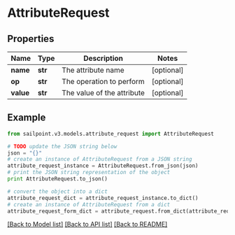 # AttributeRequest


## Properties
Name | Type | Description | Notes
------------ | ------------- | ------------- | -------------
**name** | **str** | The attribute name | [optional] 
**op** | **str** | The operation to perform | [optional] 
**value** | **str** | The value of the attribute | [optional] 

## Example

```python
from sailpoint.v3.models.attribute_request import AttributeRequest

# TODO update the JSON string below
json = "{}"
# create an instance of AttributeRequest from a JSON string
attribute_request_instance = AttributeRequest.from_json(json)
# print the JSON string representation of the object
print AttributeRequest.to_json()

# convert the object into a dict
attribute_request_dict = attribute_request_instance.to_dict()
# create an instance of AttributeRequest from a dict
attribute_request_form_dict = attribute_request.from_dict(attribute_request_dict)
```
[[Back to Model list]](../README.md#documentation-for-models) [[Back to API list]](../README.md#documentation-for-api-endpoints) [[Back to README]](../README.md)


